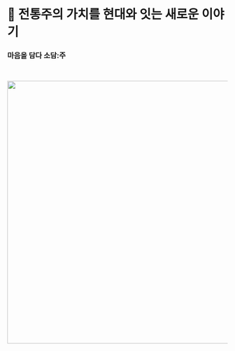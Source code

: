 # 🌸 전통주의 가치를 현대와 잇는 새로운 이야기
### 마음을 담다 소담:주

<br/>

<p align="center">
  <img src="https://github.com/user-attachments/assets/a52230fb-c425-45dd-8532-6f41f50060e2" width="950" height="600">
</p>

<br/>
